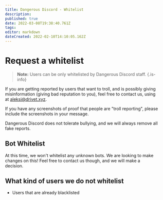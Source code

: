 ```yaml
---
title: Dangerous Discord - Whitelist
description: 
published: true
date: 2022-03-08T19:38:40.761Z
tags: 
editor: markdown
dateCreated: 2022-02-10T14:10:05.162Z
---
```


# Request a whitelist
> **Note:** Users can be only whitelisted by Dangerous Discord staff.
{.is-info}

If you are getting reported by users that want to troll, and is possibly giving misinformation (giving bad reputation to you), feel free to contact us, using at [aleksi@drivet.xyz](mailto:aleksi@drivet.xyz). 

If you have any screenshots of proof that people are "troll reporting", please include the screenshots in your message. 

Dangerous Discord does not tolerate bullying, and we will always remove all fake reports.

## Bot Whitelist
At this time, we won't whitelist any unknown bots. We are looking to make changes on this! Feel free to contact us though, and we will make a decision.

## What kind of users we do not whitelist
- Users that are already blacklisted